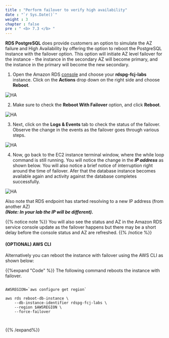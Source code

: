 ```yaml
---
title : "Perform failover to verify high availability"
date : "`r Sys.Date()`"
weight : 3
chapter : false
pre : " <b> 7.3 </b> "
---
```


**RDS PostgreSQL** does provide customers an option to simulate the AZ failure and High Availability by offering the option to reboot the PostgreSQL Instance with the failover option. This option will initiate AZ level failover for the instance - the instance in the secondary AZ will become primary, and the instance in the primary will become the new secondary.

1. Open the Amazon RDS [console](https://console.aws.amazon.com/rds/home#databases)  and choose your **rdspg-fcj-labs** instance. Click on the **Actions** drop down on the right side and choose **Reboot**.

![HA](/images/7/3/1.png)


2. Make sure to check the **Reboot With Failover** option, and click **Reboot**.

![HA](/images/7/3/2.png)

3. Next, click on the **Logs & Events** tab to check the status of the failover. Observe the change in the events as the failover goes through various steps.

![HA](/images/7/3/3.png)

4. Now, go back to the EC2 instance terminal window, where the while loop command is still running. You will notice the change in the ***IP address*** as shown below. You will also notice a brief notice of interruption right around the time of failover. Afer that the database instance becomes available again and activity against the database completes successfully.

![HA](/images/7/3/4.png)


Also note that RDS endpoint has started resolving to a new IP address (from another AZ)\
***(Note: In your lab the IP will be different).***

{{% notice note %}}
You will also see the status and AZ in the Amazon RDS service console update as the failover happens but there may be a short delay before the console status and AZ are refreshed.
{{% /notice %}}


#### (OPTIONAL) AWS CLI

Alternatively you can reboot the instance with failover using the AWS CLI as shown below:

{{%expand "Code" %}}
The following command reboots the instance with failover.

```

AWSREGION=`aws configure get region`

aws rds reboot-db-instance \
	--db-instance-identifier rdspg-fcj-labs \
	--region $AWSREGION \
	--force-failover



```
{{% /expand%}}